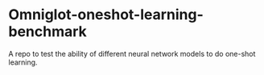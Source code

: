 # Omniglot-oneshot-learning-benchmark
A repo to test the ability of different neural network models to do one-shot learning.
